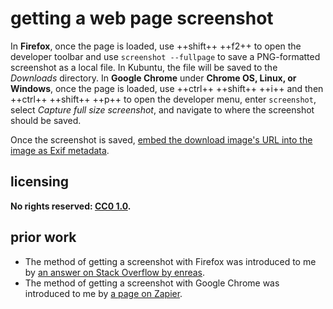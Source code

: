 # getting a web page screenshot
In **Firefox**, once the page is loaded, use ++shift++ ++f2++ to open the developer toolbar and use `screenshot --fullpage` to save a PNG-formatted screenshot as a local file. In Kubuntu, the file will be saved to the *Downloads* directory. In **Google Chrome** under **Chrome OS, Linux, or Windows**, once the page is loaded, use ++ctrl++ ++shift++ ++i++ and then ++ctrl++ ++shift++ ++p++ to open the developer menu, enter `screenshot`, select *Capture full size screenshot*, and navigate to where the screenshot should be saved.

Once the screenshot is saved, [embed the download image's URL into the image as Exif metadata](emExfmi.md).

## licensing
**No rights reserved: [CC0 1.0](https://creativecommons.org/publicdomain/zero/1.0/).**

## prior work
- The method of getting a screenshot with Firefox was introduced to me by [an answer on Stack Overflow by enreas](https://stackoverflow.com/questions/13158083/take-a-full-page-screenshot-with-firefox-on-the-command-line/14830242#14830242).
- The method of getting a screenshot with Google Chrome was introduced to me by [a page on Zapier](https://zapier.com/blog/full-page-screenshots-in-chrome/).
